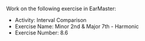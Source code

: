 Work on the following exercise in EarMaster:
- Activity: Interval Comparison
- Exercise Name: Minor 2nd & Major 7th - Harmonic
- Exercise Number: 8.6
